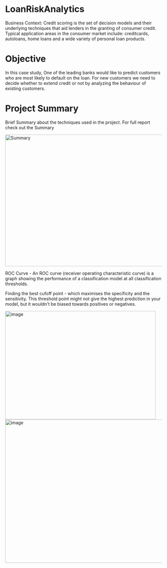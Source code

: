 # LoanRiskAnalytics

Business Context: Credit scoring is the set of decision models and their underlying techniques that aid lenders in the granting of consumer credit. Typical application areas in the consumer market include: creditcards, autoloans, home loans and a wide variety of personal loan products.

# Objective
In this case study, One of the leading banks would like to predict customers who are most likely to default on the loan.
For new customers we need to decide whether to extend credit or not by analyzing the behaviour of existing customers.

# Project Summary
Brief Summary about the techniques used in the project. 
For full report check out the Summary

<img width="779" height="424" alt="Summary" src="https://github.com/user-attachments/assets/48d8777d-5c2f-4183-9aa8-22446f3a4f5d" />

ROC Curve - An ROC curve (receiver operating characteristic curve) is a graph showing the performance of a classification model at all classification thresholds.

Finding the best cufoff point - which maximises the specificity and the sensitivity. This threshold point might not give the highest prediction in your model, but it wouldn't be biased towards positives or negatives.

<img width="484" height="349" alt="image" src="https://github.com/user-attachments/assets/b61c24ea-f88c-418e-8683-837c07216458" />

<img width="739" height="462" alt="image" src="https://github.com/user-attachments/assets/ff5aeba1-0051-47af-bd4d-f49c79de33bb" />

